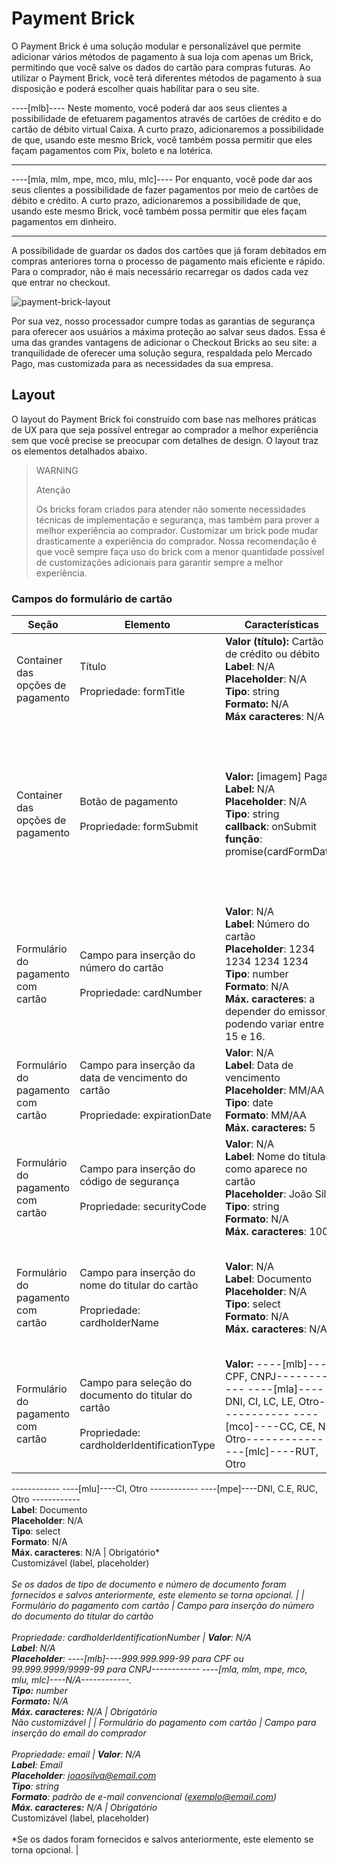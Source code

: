 # Payment Brick 

O Payment Brick é uma solução modular e personalizável que permite adicionar vários métodos de pagamento à sua loja com apenas um Brick, permitindo que você salve os dados do cartão para compras futuras. Ao utilizar o Payment Brick, você terá diferentes métodos de pagamento à sua disposição e poderá escolher quais habilitar para o seu site.

----[mlb]----
Neste momento, você poderá dar aos seus clientes a possibilidade de efetuarem pagamentos através de cartões de crédito e do cartão de débito virtual Caixa. A curto prazo, adicionaremos a possibilidade de que, usando este mesmo Brick, você também possa permitir que eles façam pagamentos com Pix, boleto e na lotérica.

------------

----[mla, mlm, mpe, mco, mlu, mlc]----
Por enquanto, você pode dar aos seus clientes a possibilidade de fazer pagamentos por meio de cartões de débito e crédito. A curto prazo, adicionaremos a possibilidade de que, usando este mesmo Brick, você também possa permitir que eles façam pagamentos em dinheiro.

------------

A possibilidade de guardar os dados dos cartões que já foram debitados em compras anteriores torna o processo de pagamento mais eficiente e rápido. Para o comprador, não é mais necessário recarregar os dados cada vez que entrar no checkout.

![payment-brick-layout](checkout-bricks/payment-brick-layout-pt.gif)

Por sua vez, nosso processador cumpre todas as garantias de segurança para oferecer aos usuários a máxima proteção ao salvar seus dados. Essa é uma das grandes vantagens de adicionar o Checkout Bricks ao seu site: a tranquilidade de oferecer uma solução segura, respaldada pelo Mercado Pago, mas customizada para as necessidades da sua empresa.

## Layout 

O layout do Payment Brick foi construído com base nas melhores práticas de UX para que seja possível entregar ao comprador a melhor experiência sem que você precise se preocupar com detalhes de design. O layout traz os elementos detalhados abaixo.

> WARNING
>
> Atenção
>
> Os bricks foram criados para atender não somente necessidades técnicas de implementação e segurança, mas também para prover a melhor experiência ao comprador. Customizar um brick pode mudar drasticamente a experiência do comprador. Nossa recomendação é que você sempre faça uso do brick com a menor quantidade possível de customizações adicionais para garantir sempre a melhor experiência.

### Campos do formulário de cartão

| Seção | Elemento | Características | Observações |
|---|---|---|---|
| Container das opções de pagamento |Título <br><br> Propriedade: formTitle | **Valor (título):** Cartão de crédito ou débito <br> **Label**: N/A <br> **Placeholder**: N/A <br> **Tipo**: string <br> **Formato:** N/A <br> **Máx caracteres**: N/A | Opcional <br> Customizável |
| Container das opções de pagamento | Botão de pagamento <br><br> Propriedade: formSubmit | **Valor:** [imagem] Pagar <br> **Label:** N/A <br> **Placeholder**: N/A <br> **Tipo**: string <br> **callback**: onSubmit <br> **função**: promise(cardFormData) | Opcional <br> Ocultável e customizável  <br><br> *A função recebe os dados do formulário, incluindo o token do cartão e apresenta animação de carregamento. |
| Formulário do pagamento com cartão | Campo para inserção do número do cartão <br><br> Propriedade: cardNumber | **Valor**: N/A <br> **Label**: Número do cartão <br> **Placeholder**: 1234 1234 1234 1234 <br> **Tipo**: number <br> **Formato**: N/A <br> **Máx. caracteres**: a depender do emissor, podendo variar entre 15 e 16.| Obrigatório <br> Customizável (label, placeholder) |
| Formulário do pagamento com cartão | Campo para inserção da data de vencimento do cartão <br><br> Propriedade: expirationDate | **Valor**: N/A <br> **Label**: Data de vencimento <br> **Placeholder**: MM/AA <br> **Tipo**: date <br> **Formato**: MM/AA <br> **Máx. caracteres:** 5 | Obrigatório <br> <br> Customizável (label, placeholder) |
| Formulário do pagamento com cartão | Campo para inserção do código de segurança <br><br> Propriedade: securityCode | **Valor**: N/A <br> **Label**: Nome do titular como aparece no cartão <br> **Placeholder**: João Silva <br> **Tipo**: string <br> **Formato**: N/A <br> **Máx. caracteres**: 100 | Obrigatório <br> Customizável (label, placeholder e máximo de caracteres errados) | 
| Formulário do pagamento com cartão | Campo para inserção do nome do titular do cartão <br><br> Propriedade: cardholderName | **Valor**: N/A <br> **Label**: Documento <br> **Placeholder**: N/A <br> **Tipo**: select <br> **Formato**: N/A <br> **Máx. caracteres**: N/A | Obrigatório <br><br> Customizável (label, placeholder, tipo, formato e máximo de caracteres errados) |
| Formulário do pagamento com cartão | Campo para seleção do documento do titular do cartão <br><br> Propriedade: cardholderIdentificationType | **Valor:** ----[mlb]----CPF, CNPJ------------ ----[mla]----DNI, CI, LC, LE, Otro------------ ----[mco]----CC, CE, NIT, Otro------------ ----[mlc]----RUT, Otro
------------ ----[mlu]----CI, Otro
------------ ----[mpe]----DNI, C.E, RUC, Otro
------------ <br> **Label**: Documento <br> **Placeholder**: N/A <br> **Tipo**: select <br> **Formato**: N/A <br> **Máx. caracteres**: N/A | Obrigatório* <br> Customizável (label, placeholder)<br><br> *Se os dados de tipo de documento e número de documento foram fornecidos e salvos anteriormente, este elemento se torna opcional. |
| Formulário do pagamento com cartão | Campo para inserção do número do documento do titular do cartão <br><br> Propriedade: cardholderIdentificationNumber | **Valor**: N/A <br> **Label**:  N/A <br> **Placeholder**: ----[mlb]----999.999.999-99 para CPF ou 99.999.9999/9999-99 para CNPJ------------ ----[mla, mlm, mpe, mco, mlu, mlc]----N/A------------. <br> **Tipo:** number <br> **Formato:** N/A <br> **Máx. caracteres:** N/A | Obrigatório <br> Não customizável |
| Formulário do pagamento com cartão | Campo para inserção do email do comprador <br><br> Propriedade: email | **Valor**: N/A <br> **Label**: Email <br> **Placeholder**: joaosilva@email.com <br> **Tipo**: string <br> **Formato**: padrão de e-mail convencional (exemplo@email.com) <br> **Máx. caracteres:** N/A | Obrigatório* <br> Customizável  (label, placeholder) <br><br> *Se os dados foram fornecidos e salvos anteriormente, este elemento se torna opcional. |


